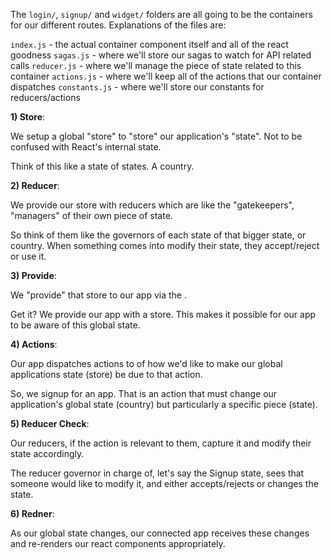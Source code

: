 

The `login/`, `signup/` and `widget/` folders are all going to be the containers for our different routes. Explanations of the files are:

`index.js` - the actual container component itself and all of the react goodness
`sagas.js` - where we'll store our sagas to watch for API related calls
`reducer.js` - where we'll manage the piece of state related to this container
`actions.js` - where we'll keep all of the actions that our container dispatches
`constants.js` - where we'll store our constants for reducers/actions


__1) Store__:

We setup a global "store" to "store" our application's "state". Not to be confused with React's internal state.

Think of this like a state of states. A country.

__2) Reducer__:

We provide our store with reducers which are like the "gatekeepers", "managers" of their own piece of state.

So think of them like the governors of each state of that bigger state, or country. When something comes into modify their state, they accept/reject or use it.

__3) Provide__:

We "provide" that store to our app via the <Provider store={store} />.

Get it? We provide our app with a store. This makes it possible for our app to be aware of this global state.

__4) Actions__:

Our app dispatches actions to of how we'd like to make our global applications state (store) be due to that action.

So, we signup for an app. That is an action that must change our application's global state (country) but particularly a specific piece (state).

__5) Reducer Check__:

Our reducers, if the action is relevant to them, capture it and modify their state accordingly.

The reducer governor in charge of, let's say the Signup state, sees that someone would like to modify it, and either accepts/rejects or changes the state.

__6) Redner__:

As our global state changes, our connected app receives these changes and re-renders our react components appropriately.

